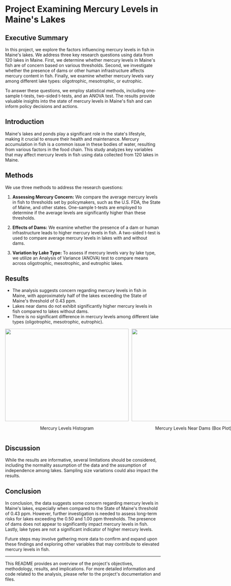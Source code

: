# Project Examining Mercury Levels in Maine's Lakes

## Executive Summary

In this project, we explore the factors influencing mercury levels in fish in Maine's lakes. We address three key research questions using data from 120 lakes in Maine. First, we determine whether mercury levels in Maine's fish are of concern based on various thresholds. Second, we investigate whether the presence of dams or other human infrastructure affects mercury content in fish. Finally, we examine whether mercury levels vary among different lake types: oligotrophic, mesotrophic, or eutrophic.

To answer these questions, we employ statistical methods, including one-sample t-tests, two-sided t-tests, and an ANOVA test. The results provide valuable insights into the state of mercury levels in Maine's fish and can inform policy decisions and actions.

## Introduction

Maine's lakes and ponds play a significant role in the state's lifestyle, making it crucial to ensure their health and maintenance. Mercury accumulation in fish is a common issue in these bodies of water, resulting from various factors in the food chain. This study analyzes key variables that may affect mercury levels in fish using data collected from 120 lakes in Maine.

## Methods

We use three methods to address the research questions:

1. **Assessing Mercury Concern:** We compare the average mercury levels in fish to thresholds set by policymakers, such as the U.S. FDA, the State of Maine, and other states. One-sample t-tests are employed to determine if the average levels are significantly higher than these thresholds.

2. **Effects of Dams:** We examine whether the presence of a dam or human infrastructure leads to higher mercury levels in fish. A two-sided t-test is used to compare average mercury levels in lakes with and without dams.

3. **Variation by Lake Type:** To assess if mercury levels vary by lake type, we utilize an Analysis of Variance (ANOVA) test to compare means across oligotrophic, mesotrophic, and eutrophic lakes.

## Results

- The analysis suggests concern regarding mercury levels in fish in Maine, with approximately half of the lakes exceeding the State of Maine's threshold of 0.43 ppm.
- Lakes near dams do not exhibit significantly higher mercury levels in fish compared to lakes without dams.
- There is no significant difference in mercury levels among different lake types (oligotrophic, mesotrophic, eutrophic).
<div style="display: flex; align-items: center;">
  <!-- Mercury Levels Histogram -->
  <div style="flex: 1; margin-right: 10px;">
    <img src="https://github.com/siddig-m/Maine-Mercury/assets/55728795/6203df13-5c9a-4520-a847-37aaacabd6de" width="400" height="300">
    <p style="text-align: center;">Mercury Levels Histogram</p>
  </div>

  <!-- Mercury Levels Near Dams (Box Plot) -->
  <div style="flex: 1; margin-right: 10px;">
    <img src="https://github.com/siddig-m/Maine-Mercury/assets/55728795/604edf1b-e455-4102-9ff3-01254e914c48" width="400" height="300">
    <p style="text-align: center;">Mercury Levels Near Dams (Box Plot)</p>
  </div>

  <!-- Mercury Levels by Lake Type (Box Plots) -->
  <div style="flex: 1;">
    <img src="https://github.com/siddig-m/Maine-Mercury/assets/55728795/80d7a3a4-33d5-430a-8ebf-c1169537cb84" width="400" height="300">
    <p style="text-align: center;">Mercury Levels by Lake Type (Box Plots)</p>
  </div>
</div>

## Discussion

While the results are informative, several limitations should be considered, including the normality assumption of the data and the assumption of independence among lakes. Sampling size variations could also impact the results.

## Conclusion

In conclusion, the data suggests some concern regarding mercury levels in Maine's lakes, especially when compared to the State of Maine's threshold of 0.43 ppm. However, further investigation is needed to assess long-term risks for lakes exceeding the 0.50 and 1.00 ppm thresholds. The presence of dams does not appear to significantly impact mercury levels in fish. Lastly, lake types are not a significant indicator of higher mercury levels.

Future steps may involve gathering more data to confirm and expand upon these findings and exploring other variables that may contribute to elevated mercury levels in fish.

---

This README provides an overview of the project's objectives, methodology, results, and implications. For more detailed information and code related to the analysis, please refer to the project's documentation and files.

